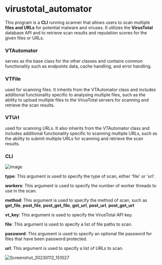# virustotal_automator
This program is a **CLI** running scanner that allows users to scan multiple **files and URLs** for potential malware and viruses. It utilizes the **VirusTotal** database API and to retrieve scan results and reputation scores for the given files or URLs.

### VTAutomator
serves as the base class for the other classes and contains common functionality such as endpoints data, cache handling, and error handling.

### VTFile
used for scanning files. It inherits from the VTAutomator class and includes additional functionality specific to analysing multiple files, such as the ability to upload multiple files to the VirusTotal servers for scanning and retrieve the scan results.

### VTUrl
used for scanning URLs. It also inherits from the VTAutomator class and includes additional functionality specific to scanning multiple URLs, such as the ability to submit multiple URLs for scanning and retrieve the scan results.

### CLI 
![image](https://user-images.githubusercontent.com/50721644/212075029-23bac03b-0d6b-482f-9da4-75a319d18cd8.png)

**type**:  This argument is used to specify the type of scan, either 'file' or 'url'.

**workers**:  This argument is used to specify the number of worker threads to use in the scan.

**method**:  This argument is used to specify the method of scan, such as **get_file**, **post_file**, 
**post_get_file**, **get_url**, **post_url**, **post_get_url**

**vt_key**:  This argument is used to specify the VirusTotal API key.

**file**:  This argument is used to specify a list of file paths to scan.

**password**:  This argument is used to specify an optional file password for files that have been password protected.

**url**:  This argument is used to specify a list of URLs to scan.

![Screenshot_20230112_151027](https://user-images.githubusercontent.com/50721644/212075085-f5cbfe88-64ea-4646-9e13-d6236d09f5eb.png)



